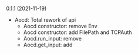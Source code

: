 0.1.1 (2021-11-19)

* Aocd: Total rework of api
  - Aocd constructor: remove Env
  - Aocd constructor: add FilePath and TCPAuth
  - Aocd.run_input: remove 
  - Aocd.get_input: add

